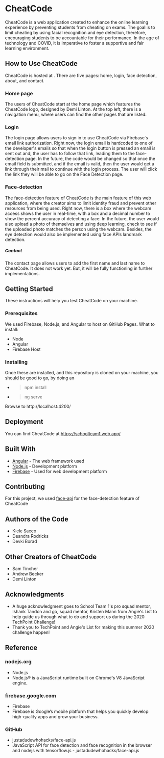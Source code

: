 # CheatCode
CheatCode is a web application created to enhance the online learning experience by preventing students from cheating on exams. The goal is to limit cheating by using facial recognition and eye detection, therefore, encouraging students to be accountable for their performance. In the age of technology and COVID, it is imperative to foster a supportive and fair learning environment.

## How to Use CheatCode
CheatCode is hosted at <insertLinkLater>. There are five pages: home, login, face detection, about, and contact.

### Home page
The users of CheatCode start at the home page which features the CheatCode logo, designed by Demi Linton. At the top left, there is a navigation menu, where users can find the other pages that are listed.

### Login
The login page allows users to sign in to use CheatCode via Firebase's email link authorization. Right now, the login email is hardcoded to one of the developer's emails so that when the login button is pressed an email is sent out and, the user has to follow that link, leading them to the face-detection page. In the future, the code would be changed so that once the email field is submitted, and if the email is valid, then the user would get a link through their mail to continue with the login process. The user will click the link they will be able to go on the Face Detection page.

### Face-detection
The face-detection feature of CheatCode is the main feature of this web application, where the creator aims to limit identity fraud and prevent other resources from being used. Right now, there is a box where the webcam access shows the user in real-time, with a box and a decimal number to show the percent accuracy of detecting a face. In the future, the user would also upload a photo of themselves and using deep learning, check to see if the uploaded photo matches the person using the webcam. Besides, the eye detection would also be implemented using face APIs landmark detection.

##### Contact
The contact page allows users to add the first name and last name to CheatCode. It does not work yet. But, it will be fully functioning in further implementations. 

## Getting Started 
These instructions will help you test CheatCode on your machine.

### Prerequisites
We used Firebase, Node.js, and Angular to host on GitHub Pages.
What to install:
- Node
- Angular
- Firebase Host

### Installing 
Once these are installed, and this repository is cloned on your machine, you should be good to go, by doing an
* > npm install
* > ng serve

Browse to http://localhost:4200/

## Deployment 
You can find CheatCode at https://schoolteam1.web.app/

## Built With
* [Angular](https://cli.angular.io/) - The web framework used
* [Node.js](https://nodejs.org/en/) - Development platform
* [Firebase](https://firebase.google.com/) - Used for web development platform

## Contributing 
For this project, we used [face-api](https://github.com/justadudewhohacks/face-api.js) for the face-detection feature of CheatCode

## Authors of the Code
* Kiele Sacco
* Deandra Rodricks
* Devki Borad

## Other Creators of CheatCode
* Sam Tincher
*  Andrew Becker
* Demi Linton

## Acknowledgments
* A huge acknowledgment goes to School Team 1's pro squad mentor, Ishank Tandon and go, squad mentor, Kristen Mann from Angie's List to help guide us through what to do and support us during the 2020 TechPoint Challenge!
* Thank you to TechPoint and Angie's List for making this summer 2020 challenge happen!

## Reference 

### nodejs.org
* Node.js
* Node.js® is a JavaScript runtime built on Chrome's V8 JavaScript engine.

###  firebase.google.com
* Firebase
* Firebase is Google’s mobile platform that helps you quickly develop high-quality apps and grow your business.

### GitHub
* justadudewhohacks/face-api.js
* JavaScript API for face detection and face recognition in the browser and nodejs with tensorflow.js - justadudewhohacks/face-api.js
